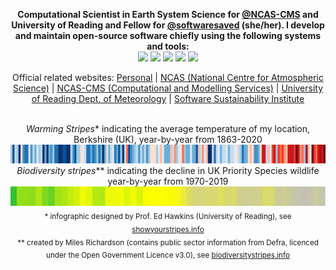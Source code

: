 <p align="center">
  <b>
    Computational Scientist in Earth System Science for
    <a href="https://github.com/NCAS-CMS">@NCAS-CMS</a> and University of Reading and Fellow for
    <a href="https://github.com/softwaresaved">@softwaresaved</a> (she/her).
    I develop and maintain open-source software chiefly using the following
    systems and tools:
  </b>
  <br>
  <a href="https://www.gnu.org/software/bash/" title="bash"><img src="https://bashlogo.com/img/symbol/svg/full_colored_dark.svg" width="65"/></a>
  <a href="https://www.linuxfoundation.org/projects/linux/" title="linux"><img src="https://upload.wikimedia.org/wikipedia/commons/3/35/Tux.svg" width="55"/></a>
  <a href="https://www.python.org/" title="python"><img src="https://upload.wikimedia.org/wikipedia/commons/c/c3/Python-logo-notext.svg" width="55"/></a>
  <a href="https://www.gnu.org/software/emacs/" title="emacs"><img src="https://upload.wikimedia.org/wikipedia/commons/thumb/0/08/EmacsIcon.svg/1200px-EmacsIcon.svg.png" width="60"/></a>
  <a href="https://git-scm.com/" title="git"><img src="https://upload.wikimedia.org/wikipedia/commons/3/3f/Git_icon.svg" width="60"/></a>
  <br>
</p>

<p align="center">
  Official related websites:
  <a href="https://sadielbartholomew.github.io/">Personal</a> |
  <a href="https://ncas.ac.uk/">NCAS (National Centre for Atmospheric Science)</a> |
  <a href="http://cms.ncas.ac.uk/">NCAS-CMS (Computational and Modelling Services)</a> |
  <a href="https://www.reading.ac.uk/met/">University of Reading Dept. of Meteorology</a> |
  <a href="https://www.software.ac.uk/">Software Sustainability Institute</a>
  <br><br>
</p>

<p align="center">
  <i>Warming Stripes</i>* indicating the average temperature of my location, Berkshire (UK), year-by-year from 1863-2020<br>
  <img src="https://github.com/sadielbartholomew/sadielbartholomew/blob/master/profile-media/berkshire_warming_stripes_attr_ed_hawkins_cropped.png?raw=true">
  <i>Biodiversity stripes</i>** indicating the decline in UK Priority Species wildlife year-by-year from 1970-2019<br>
  <img src="https://github.com/sadielbartholomew/sadielbartholomew/blob/master/profile-media/uk_ps_biodiversity_stripes_attr_miles_richardson_cropped.png?raw=true">
  <sub>* infographic designed by Prof. Ed Hawkins (University of Reading), see <a href="https://showyourstripes.info/">showyourstripes.info</a></sub><br>
  <sub>** created by Miles Richardson (contains public sector information from Defra, licenced under the Open Government Licence v3.0),
       see <a href="https://www.biodiversitystripes.info/">biodiversitystripes.info</a> </sub><br>
</p>
